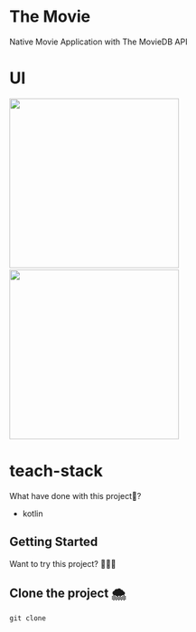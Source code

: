 # The Movie

Native Movie Application with The MovieDB API

# UI

<p float="left">
  <img  height="300" src="https://user-images.githubusercontent.com/63788675/202362072-1053b565-d4dd-4d05-8a60-7c750dfb8bce.png">
  &nbsp;
  <img height="300" src="https://media.giphy.com/media/LxrDbVzyBwX2kqeVBD/giphy.gif" >
</p>

# teach-stack
What have done with this project🤨?
  - kotlin
    
## Getting Started
  Want to try this project? 🤷🏽‍♂️
## Clone the project 🌨
    git clone
